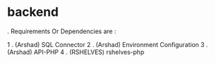 # backend
.
Requirements Or Dependencies are :

 1 . (Arshad) SQL Connector
 2 . (Arshad) Environment Configuration
 3 . (Arshad) API-PHP
 4 . (RSHELVES) rshelves-php
  